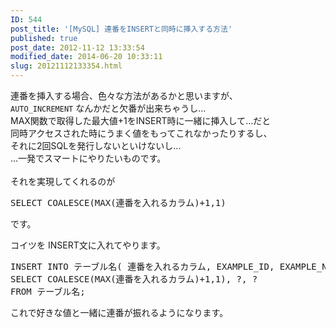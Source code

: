 ```yaml
---
ID: 544
post_title: '[MySQL] 連番をINSERTと同時に挿入する方法'
published: true
post_date: 2012-11-12 13:33:54
modified_date: 2014-06-20 10:33:11
slug: 20121112133354.html
---
```

<p>連番を挿入する場合、色々な方法があるかと思いますが、<br />
<code>AUTO_INCREMENT</code> なんかだと欠番が出来ちゃうし…<br />
MAX関数で取得した最大値+1をINSERT時に一緒に挿入して…だと<br />
同時アクセスされた時にうまく値をもってこれなかったりするし、<br />
それに2回SQLを発行しないといけないし…<br />
…一発でスマートにやりたいものです。<br />
<!--more--><br />
それを実現してくれるのが</p>
<pre class="prettyprint">SELECT COALESCE(MAX(連番を入れるカラム)+1,1)</pre>
<p>です。</p>
<p>コイツを INSERT文に入れてやります。</p>
<pre class="prettyprint linenums lang-sql">INSERT INTO テーブル名( 連番を入れるカラム, EXAMPLE_ID, EXAMPLE_NAME )
SELECT COALESCE(MAX(連番を入れるカラム)+1,1), ?, ? 
FROM テーブル名;</pre>
<p>これで好きな値と一緒に連番が振れるようになります。</p>